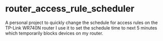 # router_access_rule_scheduler
A personal project to quickly change the schedule for access rules on the TP-Link WR740N router 
I use it to set the schedule time to next 5 minutes which temporarily blocks devices on my router.
